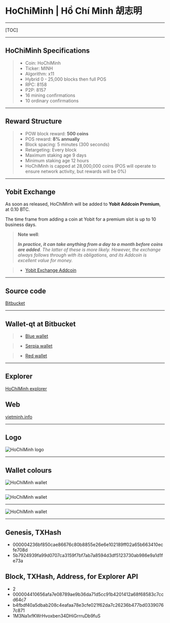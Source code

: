 

HoChiMinh  | Hồ Chí Minh 胡志明 
===================

---

[TOC]

----



HoChiMinh Specifications
-----
> 
> - Coin: HoChiMinh
> - Ticker: MINH
> - Algorithm: x11
> - Hybrid 0 - 25,000 blocks then full POS
> - RPC: 8158
> - P2P: 8157
> - 16  mining confirmations
> - 10  ordinary confirmations


----


Reward Structure
-----

> - POW block reward: **500 coins**
> - POS reward: **8% annually**
> - Block spacing: 5 minutes (300 seconds)
> - Retargeting: Every block
> - Maximum staking age 9 days
> - Minimum staking age 12 hours
> - HoChiMinh is capped at 28,000,000 coins (POS will operate to ensure network activity, but rewards will be 0%)
> 
>  
>  


-----

Yobit Exchange
-----

As soon as released, HoChiMinh will be added to **Yobit Addcoin Premium**, at 0.10 BTC. 

The time frame from adding a coin at Yobit for a premium slot is up to 10 business days.

> **Note well**:
> 
> ***In practice, it can take anything from a day to a month before coins are added**. The latter of these is more likely. However, the exchange always follows through with its obligations, and its Addcoin is excellent value for money.*

> - [Yobit Exchange Addcoin](https://yobit.net/en/addcoin/)


-----

Source code
-----

[Bitbucket](https://bitbucket.org/yalta1945/minh/src) 

 



-----



Wallet-qt at Bitbucket
-----

> - [Blue wallet](https://bitbucket.org/yalta1945/hochiminh-qt/downloads/HoChiMinh-qt-blue.zip)


> - [Serpia wallet](https://bitbucket.org/yalta1945/hochiminh-qt/downloads/HoChiMinh-qt-serpia.zip)


> - [Red wallet](https://bitbucket.org/yalta1945/hochiminh-qt/downloads/HoChiMinh-qt-red-default.zip)





-----

Explorer
-----

[HoChiMinh explorer](http://explorer.vietminh.info:3001)


Web
-----

[vietminh.info](http://vietminh.info/)



-----

Logo
-----




![HoChiMinh logo](https://cdn.pbrd.co/images/GHb4jRZ.png)


----


Wallet colours
-----


![HoChiMinh wallet](https://cdn.pbrd.co/images/GI6KjCx.png)

-----

![HoChiMinh wallet](https://cdn.pbrd.co/images/GI6JaGGs.png)

-----

![HoChiMinh wallet](https://cdn.pbrd.co/images/GI6JL6h.png)


-------


Genesis, TXHash
-----

- 000004236bf850cae86676c80b8855e26e6e102189ff02a65b663410ecfe708d
- 5b7924939fa99d0707ca3159f7bf7ab7a8594d3df5123730ab986e9a1d1fe73a


Block, TXHash, Address, for Explorer API
-----

- 2
- 000004410656afa7e08789ae9b36da71d5cc91b4201412a68f68583c7ccd64c7
- b4fbdf40a5dbab208c4eafaa78e3cfe021f62da7c26236b477bd03390767c871
- 1M3Na1xfKWrHvoxben34DHiGrrruDb9fuS

